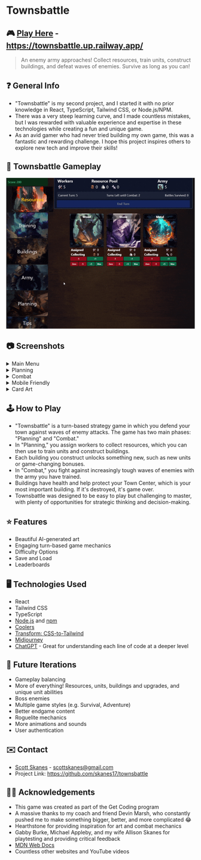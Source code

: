 # Townsbattle

## 🎮 [Play Here](https://townsbattle.up.railway.app/) - https://townsbattle.up.railway.app/

> An enemy army approaches! Collect resources, train units, construct buildings, and defeat waves of enemies. Survive as long as you can!

## ❓ General Info

- "Townsbattle" is my second project, and I started it with no prior knowledge in React, TypeScript, Tailwind CSS, or Node.js/NPM.
- There was a very steep learning curve, and I made countless mistakes, but I was rewarded with valuable experience and expertise in these technologies while creating a fun and unique game.
- As an avid gamer who had never tried building my own game, this was a fantastic and rewarding challenge. I hope this project inspires others to explore new tech and improve their skills!

## 🔎 Townsbattle Gameplay

<div align="center">
  <img src="src/assets/images/00-gameplay.gif" title="Townsbattle Gameplay">
</div>

## 📷 Screenshots

<details>
  <summary>Main Menu</summary>
    <img src="src/assets/images/00-mainMenu.jpg" title="Main Menu">
</details>
<details>
  <summary>Planning</summary>
    <img src="src/assets/images/01-planning.jpg" title="Resources">
    <img src="src/assets/images/02-buildings.jpg" title="Buildings">
    <img src="src/assets/images/03-army.jpg" title="Army">
</details>
<details>
  <summary>Combat</summary>
    <img src="src/assets/images/04-combat.jpg" title="Combat 1">
    <img src="src/assets/images/05-combat-summary.jpg" title="Combat 2">
</details>
<details>
  <summary>Mobile Friendly</summary>
    <img src="src/assets/images/06-mobile.jpg" title="Mobile View">
  </details>
<details>
  <summary>Card Art</summary>
    <img src="src/assets/images/07-art-01.jpg" title="Card Art">
    <img src="src/assets/images/07-art-02.jpg" title="Card Art">
    <img src="src/assets/images/07-art-03.jpg" title="Card Art">
</details>

<!-- ![Normal View](images/screenshot01.png)
![Simplified View](images/screenshot02.png) -->

## 🕹️ How to Play

- "Townsbattle" is a turn-based strategy game in which you defend your town against waves of enemy attacks. The game has two main phases: "Planning" and "Combat."
- In "Planning," you assign workers to collect resources, which you can then use to train units and construct buildings.
- Each building you construct unlocks something new, such as new units or game-changing bonuses.
- In "Combat," you fight against increasingly tough waves of enemies with the army you have trained.
- Buildings have health and help protect your Town Center, which is your most important building. If it's destroyed, it's game over.
- Townsbattle was designed to be easy to play but challenging to master, with plenty of opportunities for strategic thinking and decision-making.

## ⭐ Features

- Beautiful AI-generated art
- Engaging turn-based game mechanics
- Difficulty Options
- Save and Load
- Leaderboards

## 🖥️ Technologies Used

- React
- Tailwind CSS
- TypeScript
- [Node.js](https://nodejs.org/en) and [npm](https://www.npmjs.com/)
- [Coolers](https://coolors.co/)
- [Transform: CSS-to-Tailwind](https://transform.tools/css-to-tailwind)
- [Midjourney](https://discord.gg/midjourney)
- [ChatGPT](https://chat.openai.com/chat) - Great for understanding each line of code at a deeper level

## 🔮 Future Iterations

- Gameplay balancing
- More of everything! Resources, units, buildings and upgrades, and unique unit abilities
- Boss enemies
- Multiple game styles (e.g. Survival, Adventure)
- Better endgame content
- Roguelite mechanics
- More animations and sounds
- User authentication

## ✉️ Contact

- [Scott Skanes](https://www.linkedin.com/in/sskanes/) - [scottskanes@gmail.com](scottskanes@gmail.com)
- Project Link: https://github.com/skanes17/townsbattle

## 🙏🏻 Acknowledgements

- This game was created as part of the Get Coding program
- A massive thanks to my coach and friend Devin Marsh, who constantly pushed me to make something bigger, better, and more complicated 😂
- Hearthstone for providing inspiration for art and combat mechanics
- Gabby Burke, Michael Appleby, and my wife Allison Skanes for playtesting and providing critical feedback
- [MDN Web Docs](https://developer.mozilla.org/)
- Countless other websites and YouTube videos

